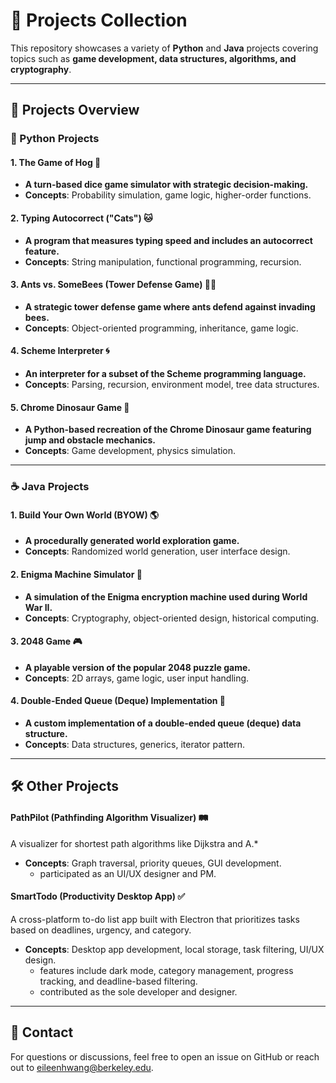 # **🚀 Projects Collection**
This repository showcases a variety of **Python** and **Java** projects covering topics such as **game development, data structures, algorithms, and cryptography**.

---

## **📝 Projects Overview**

### **🐍 Python Projects**
#### **1. The Game of Hog 🐷**
- **A turn-based dice game simulator with strategic decision-making.**
- **Concepts**: Probability simulation, game logic, higher-order functions.

#### **2. Typing Autocorrect ("Cats") 🐱**
- **A program that measures typing speed and includes an autocorrect feature.**
- **Concepts**: String manipulation, functional programming, recursion.

#### **3. Ants vs. SomeBees (Tower Defense Game) 🐜🐝**
- **A strategic tower defense game where ants defend against invading bees.**
- **Concepts**: Object-oriented programming, inheritance, game logic.

#### **4. Scheme Interpreter 🌀**
- **An interpreter for a subset of the Scheme programming language.**
- **Concepts**: Parsing, recursion, environment model, tree data structures.

#### **5. Chrome Dinosaur Game 🦖**
- **A Python-based recreation of the Chrome Dinosaur game featuring jump and obstacle mechanics.**
- **Concepts**: Game development, physics simulation.

---

### **☕ Java Projects**
#### **1. Build Your Own World (BYOW) 🌎**
- **A procedurally generated world exploration game.**
- **Concepts**: Randomized world generation, user interface design.

#### **2. Enigma Machine Simulator 🔐**
- **A simulation of the Enigma encryption machine used during World War II.**
- **Concepts**: Cryptography, object-oriented design, historical computing.

#### **3. 2048 Game 🎮**
- **A playable version of the popular 2048 puzzle game.**
- **Concepts**: 2D arrays, game logic, user input handling.

#### **4. Double-Ended Queue (Deque) Implementation 🔄**
- **A custom implementation of a double-ended queue (deque) data structure.**
- **Concepts**: Data structures, generics, iterator pattern.

---

## **🛠 Other Projects**

#### **PathPilot (Pathfinding Algorithm Visualizer) 🛤️**
A visualizer for shortest path algorithms like Dijkstra and A.*
- **Concepts**: Graph traversal, priority queues, GUI development.
  - participated as an UI/UX designer and PM.

#### **SmartTodo (Productivity Desktop App) ✅**
A cross-platform to-do list app built with Electron that prioritizes tasks based on deadlines, urgency, and category.
- **Concepts**: Desktop app development, local storage, task filtering, UI/UX design.
  - features include dark mode, category management, progress tracking, and deadline-based filtering.
  - contributed as the sole developer and designer.

---

## **📩 Contact**
For questions or discussions, feel free to open an issue on GitHub or reach out to eileenhwang@berkeley.edu.
